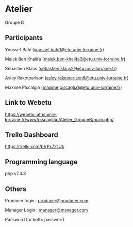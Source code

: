 # Atelier 

Groupe B

## Participants

Youssef Bahi (youssef.bahi1@etu.univ-lorraine.fr)

Malek Ben Khalifa (malek.ben-khalifa3@etu.univ-lorraine.fr)

Sebastien Klaus (sebastien.klaus2@etu.univ-lorraine.fr)

Asley Rakotoarison (asley.rakotoarison6@etu.univ-lorraine.fr)

Maxime Piscalgia (maxime.piscaglia1@etu.univ-lorraine.fr)

## Link to Webetu

https://webetu.iutnc.univ-lorraine.fr/www/piscagli5u/Atelier_GroupeB/main.php/

## Trello Dashboard

https://trello.com/b/rPx721Ub

## Programming language

php v7.4.3

## Others

Producer login :
producer@producer.com

Manager Login :
manager@manager.com

Password for both: 
password

